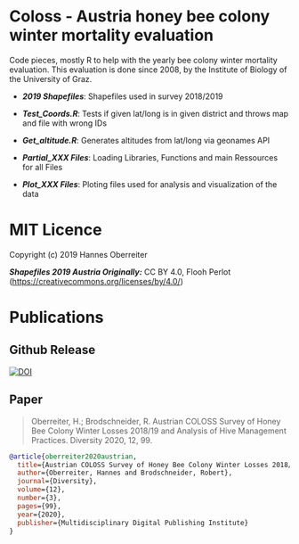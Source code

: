 # Coloss - Austria honey bee colony winter mortality evaluation

Code pieces, mostly R to help with the yearly bee colony winter mortality evaluation. This evaluation is done since 2008, by the Institute of Biology of the University of Graz.

* ***2019 Shapefiles***: Shapefiles used in survey 2018/2019

* ***Test_Coords.R***: Tests if given lat/long is in given district and throws map and file with wrong IDs

* ***Get_altitude.R***: Generates altitudes from lat/long via geonames API

* ***Partial_XXX Files***: Loading Libraries, Functions and main Ressources for all Files

* ***Plot_XXX Files***: Ploting files used for analysis and visualization of the data

# MIT Licence 
Copyright (c) 2019 Hannes Oberreiter

***Shapefiles 2019 Austria Originally:*** CC BY 4.0, Flooh Perlot (https://creativecommons.org/licenses/by/4.0/)

# Publications

## Github Release

[![DOI](https://zenodo.org/badge/181077729.svg)](https://zenodo.org/badge/latestdoi/181077729)

## Paper

> Oberreiter, H.; Brodschneider, R. Austrian COLOSS Survey of Honey Bee Colony Winter Losses 2018/19 and Analysis of Hive Management Practices. Diversity 2020, 12, 99.

```bibtex
@article{oberreiter2020austrian,
  title={Austrian COLOSS Survey of Honey Bee Colony Winter Losses 2018/19 and Analysis of Hive Management Practices},
  author={Oberreiter, Hannes and Brodschneider, Robert},
  journal={Diversity},
  volume={12},
  number={3},
  pages={99},
  year={2020},
  publisher={Multidisciplinary Digital Publishing Institute}
}
```
